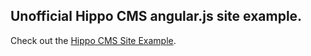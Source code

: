## Unofficial Hippo CMS angular.js site example.

Check out the [Hippo CMS Site Example](https://uloga.github.io/hipposite/#/).


